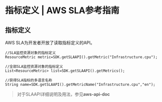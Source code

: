 # 指标定义 | AWS SLA参考指南

## 指标定义

AWS SLA为开发者开放了读取指标定义的API。
    
    
    //SLA监控资源对象的指标定义
    ResourceMetric metric=SDK.getSLAAPI().getMetric("Infrastructure.cpu");
    
    //全部SLA监控资源对象的指标定义
    List<ResourceMetric> list=SDK.getSLAAPI().getMetrics();
    
    //获得SLA指标的多语言名称
    String name=SDK.getSLAAPI().getMetricName("Infrastructure.cpu","en");
    

> 对于SLAAPI详细说明及用法，参见**aws-api-doc**